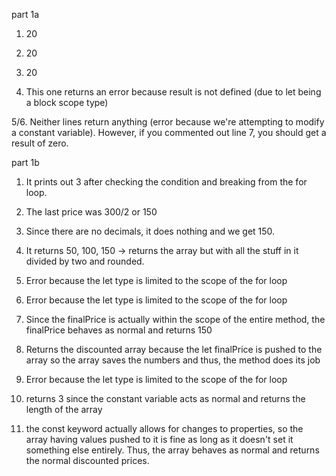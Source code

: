 part 1a

1. 20

2. 20

3. 20

4. This one returns an error because result is not defined (due to let being a block scope type)

5/6. Neither lines return anything (error because we're attempting to modify a constant variable). 
However, if you commented out line 7, you should get a result of zero.

part 1b

1. It prints out 3 after checking the condition and breaking from the for loop.

2. The last price was 300/2 or 150

3. Since there are no decimals, it does nothing and we get 150.

4. It returns 50, 100, 150 -> returns the array but with all the stuff in it divided by two and rounded.

5. Error because the let type is limited to the scope of the for loop

6. Error because the let type is limited to the scope of the for loop

7. Since the finalPrice is actually within the scope of the entire method, the finalPrice behaves as normal and returns 150

8. Returns the discounted array because the let finalPrice is pushed to the array so the array saves the numbers and thus, the method does its job

9. Error because the let type is limited to the scope of the for loop

10. returns 3 since the constant variable acts as normal and returns the length of the array

11. the const keyword actually allows for changes to properties, so the array having values pushed to it is fine as long as it doesn't set it something else entirely. Thus, the array behaves as normal and returns the normal discounted prices.
